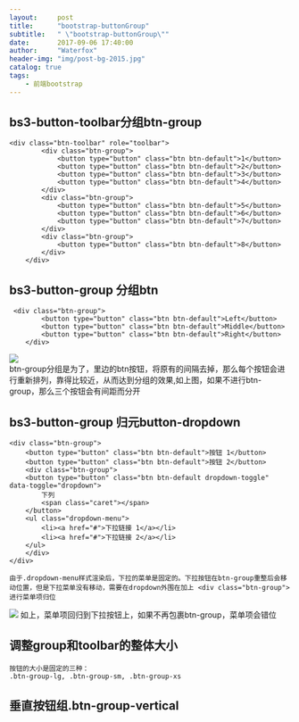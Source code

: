 ```yaml
---
layout:     post
title:      "bootstrap-buttonGroup"
subtitle:   " \"bootstrap-buttonGroup\""
date:       2017-09-06 17:40:00
author:     "Waterfox"
header-img: "img/post-bg-2015.jpg"
catalog: true
tags:
    - 前端bootstrap
---
```



## bs3-button-toolbar分组btn-group
```
<div class="btn-toolbar" role="toolbar">
        <div class="btn-group">
            <button type="button" class="btn btn-default">1</button>
            <button type="button" class="btn btn-default">2</button>
            <button type="button" class="btn btn-default">3</button>
            <button type="button" class="btn btn-default">4</button>
        </div>
        <div class="btn-group">
            <button type="button" class="btn btn-default">5</button>
            <button type="button" class="btn btn-default">6</button>
            <button type="button" class="btn btn-default">7</button>
        </div>
        <div class="btn-group">
            <button type="button" class="btn btn-default">8</button>
        </div>
    </div>
```


## bs3-button-group 分组btn
```
 <div class="btn-group">
        <button type="button" class="btn btn-default">Left</button>
        <button type="button" class="btn btn-default">Middle</button>
        <button type="button" class="btn btn-default">Right</button>
    </div>
```

![](http://www.runoob.com/wp-content/uploads/2014/06/basicbuttongroup_demo.jpg)  
	btn-group分组是为了，里边的btn按钮，将原有的间隔去掉，那么每个按钮会进行重新排列，靠得比较近，从而达到分组的效果,如上图，如果不进行btn-group，那么三个按钮会有间距而分开
	
	
## bs3-button-group    归元button-dropdown
```
<div class="btn-group">
    <button type="button" class="btn btn-default">按钮 1</button>
    <button type="button" class="btn btn-default">按钮 2</button>
    <div class="btn-group">
    <button type="button" class="btn btn-default dropdown-toggle" data-toggle="dropdown">
        下列
        <span class="caret"></span>
    </button>
    <ul class="dropdown-menu">
        <li><a href="#">下拉链接 1</a></li>
        <li><a href="#">下拉链接 2</a></li>
    </ul>
    </div>
</div>
```
	由于.dropdown-menu样式渲染后，下拉的菜单是固定的。下拉按钮在btn-group重整后会移动位置，但是下拉菜单没有移动，需要在dropdown外围在加上 <div class="btn-group">进行菜单项归位

![](http://www.runoob.com/wp-content/uploads/2014/06/nestedbuttongrp_demo.jpg)
	如上，菜单项回归到下拉按钮上，如果不再包裹btn-group，菜单项会错位
	
## 调整group和toolbar的整体大小
```
按钮的大小是固定的三种：
.btn-group-lg, .btn-group-sm, .btn-group-xs
```

## 垂直按钮组.btn-group-vertical 
